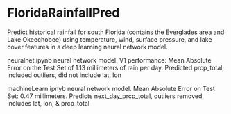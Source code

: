 # FloridaRainfallPred
Predict historical rainfall for south Florida (contains the Everglades area and Lake Okeechobee)
using temperature, wind, surface pressure, and lake cover features in a deep learning neural network model.

neuralnet.ipynb neural network model. V1 performance: Mean Absolute Error on the Test Set of 1.13 millimeters of rain per day. Predicted prcp_total, included outliers, did not include lat, lon

machineLearn.ipnyb neural network model. Mean Absolute Error on Test Set: 0.47 millimeters. Predicts next_day_prcp_total, outliers removed, includes lat, lon, & prcp_total
